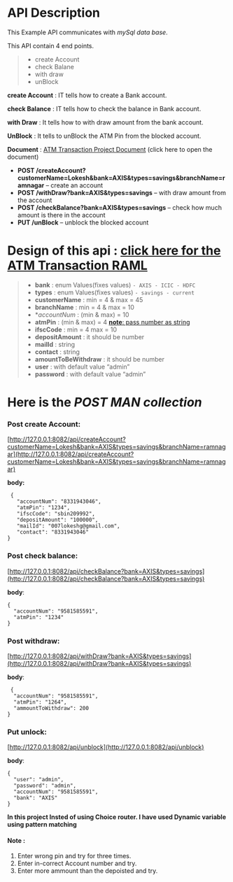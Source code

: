 # **API Description**

This Example API communicates with _mySql data base_.

This API contain 4 end points.

> - create Account
> - check Balane
> - with draw
> - unBlock

**create Account** : IT tells how to create a Bank account.

**check Balance** : IT tells how to check the balance in Bank account.

**with Draw** : It tells how to with draw amount from the bank account.

**UnBlock**  : It tells to unBlock the ATM Pin from the blocked account.

**Document** : [ATM Transaction Project Document](https://drive.google.com/folderview?id=15xt-ZDDphJc2qskn3aIx3QK9ViF3JyvY) (click here to open the document)

- **POST /createAccount?customerName=Lokesh&bank=AXIS&types=savings&branchName=ramnagar**                                              – create an account
- **POST /withDraw?bank=AXIS&types=savings**             – with draw amount from the account
- **POST /checkBalance?bank=AXIS&types=savings**        – check how much amount is there in the account 
- **PUT /unBlock**                – unblock the blocked account

# **Design of this api** : [click here for the ATM Transaction RAML](https://anypoint.mulesoft.com/exchange/portals/tavant-technologies-81/7d966827-598f-4224-86f6-1b6c1378d189/mulesoft-atm-transaction-lokeshgundlapalli/)

 
   > - **bank**                : enum Values(fixes values)
         ```
         - AXIS
         - ICIC
         - HDFC
         ```
   > - **types**                : enum Values(fixes values)
           ```
           - savings
           - current
            ```
   > - **customerName**         : min = 4 & max = 45
   > - **branchName**           : min = 4 & max = 10
   > - **accountNum*            : (min & max) = 10
   > - **atmPin**               : (min & max) = 4  [**note**: pass number as string]()
   > - **ifscCode**             : min = 4 max = 10  
   > - **depositAmount**        : it should be number
   > - **mailId**               : string
   > - **contact**              : string
   > - **amountToBeWithdraw**   : it should be number
   > - **user**                 : with default value “admin”
   > - **password**             : with default value “admin”

# **Here is the  _**POST MAN  collection**_**

### **Post create Account**:

[http://127.0.0.1:8082/api/createAccount?customerName=Lokesh&bank=AXIS&types=savings&branchName=ramnagar](http://127.0.0.1:8082/api/createAccount?customerName=Lokesh&bank=AXIS&types=savings&branchName=ramnagar)

**body:**

```
 {
   "accountNum": "8331943046",
   "atmPin": "1234",
   "ifscCode": "sbin209992",
   "depositAmount": "100000",
   "mailId": "007lokeshg@gmail.com",
   "contact": "8331943046"
}
```

### **Post check balance**:

[http://127.0.0.1:8082/api/checkBalance?bank=AXIS&types=savings](http://127.0.0.1:8082/api/checkBalance?bank=AXIS&types=savings)

**body**:

```
{
  "accountNum": "9581585591",
  "atmPin": "1234"
}
```

### **Post withdraw**:

[http://127.0.0.1:8082/api/withDraw?bank=AXIS&types=savings](http://127.0.0.1:8082/api/withDraw?bank=AXIS&types=savings)

 **body**:

```
 {
  "accountNum": "9581585591",
  "atmPin": "1264",
  "ammountToWithdraw": 200
}
```

### **Put unlock**:

[http://127.0.0.1:8082/api/unblock](http://127.0.0.1:8082/api/unblock)

**body**:

```
{
  "user": "admin",
  "password": "admin",
  "accountNum": "9581585591",
  "bank": "AXIS"
}
```

**In this project Insted of using Choice router. I have used Dynamic variable using pattern matching** 

#### Note : 
 1. Enter wrong pin and try for three times.
 2. Enter in-correct Account number and try.
 3. Enter more ammount than the depoisted and try.
